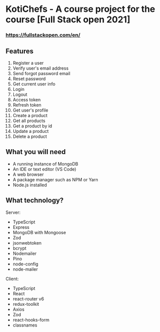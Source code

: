 # KotiChefs - A course project for the course [Full Stack open 2021]
### https://fullstackopen.com/en/ 

## Features
1. Register a user
2. Verify user's email address
3. Send forgot password email
4. Reset password
5. Get current user info
6. Login
7. Logout
8. Access token
9. Refresh token
10. Get user's profile
11. Create a product
12. Get all products
13. Get a product by id
14. Update a product
15. Delete a product


## What you will need
* A running instance of MongoDB
* An IDE or text editor (VS Code)
* A web browser
* A package manager such as NPM or Yarn
* Node.js installed

## What technology?
Server:
- TypeScript 
- Express
- MongoDB with Mongoose
- Zod
- jsonwebtoken
- bcrypt
- Nodemailer
- Pino
- node-config
- node-mailer

Client:
- TypeScript
- React
- react-router v6
- redux-toolkit
- Axios
- Zod
- react-hooks-form
- classnames